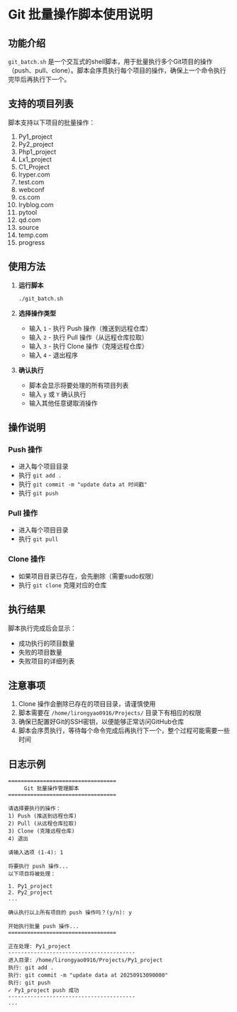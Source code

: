 # Git 批量操作脚本使用说明

## 功能介绍

`git_batch.sh` 是一个交互式的shell脚本，用于批量执行多个Git项目的操作（push、pull、clone）。脚本会序贯执行每个项目的操作，确保上一个命令执行完毕后再执行下一个。

## 支持的项目列表

脚本支持以下项目的批量操作：
1. Py1_project
2. Py2_project
3. Php1_project
4. Lx1_project
5. C1_Project
6. lryper.com
7. test.com
8. webconf
9. cs.com
10. lryblog.com
11. pytool
12. qd.com
13. source
14. temp.com
15. progress

## 使用方法

1. **运行脚本**
   ```bash
   ./git_batch.sh
   ```

2. **选择操作类型**
   - 输入 `1` - 执行 Push 操作（推送到远程仓库）
   - 输入 `2` - 执行 Pull 操作（从远程仓库拉取）
   - 输入 `3` - 执行 Clone 操作（克隆远程仓库）
   - 输入 `4` - 退出程序

3. **确认执行**
   - 脚本会显示将要处理的所有项目列表
   - 输入 `y` 或 `Y` 确认执行
   - 输入其他任意键取消操作

## 操作说明

### Push 操作
- 进入每个项目目录
- 执行 `git add .`
- 执行 `git commit -m "update data at 时间戳"`
- 执行 `git push`

### Pull 操作
- 进入每个项目目录
- 执行 `git pull`

### Clone 操作
- 如果项目目录已存在，会先删除（需要sudo权限）
- 执行 `git clone` 克隆对应的仓库

## 执行结果

脚本执行完成后会显示：
- 成功执行的项目数量
- 失败的项目数量
- 失败项目的详细列表

## 注意事项

1. Clone 操作会删除已存在的项目目录，请谨慎使用
2. 脚本需要在 `/home/lirongyao0916/Projects/` 目录下有相应的权限
3. 确保已配置好Git的SSH密钥，以便能够正常访问GitHub仓库
4. 脚本会序贯执行，等待每个命令完成后再执行下一个，整个过程可能需要一些时间

## 日志示例

```
==================================
     Git 批量操作管理脚本
==================================

请选择要执行的操作：
1) Push (推送到远程仓库)
2) Pull (从远程仓库拉取)
3) Clone (克隆远程仓库)
4) 退出

请输入选项 (1-4): 1

将要执行 push 操作...
以下项目将被处理：

1. Py1_project
2. Py2_project
...

确认执行以上所有项目的 push 操作吗？(y/n): y

开始执行批量 push 操作...
==================================

正在处理: Py1_project
----------------------------------------
进入目录: /home/lirongyao0916/Projects/Py1_project
执行: git add .
执行: git commit -m "update data at 20250913090000"
执行: git push
✓ Py1_project push 成功
----------------------------------------
...
```
